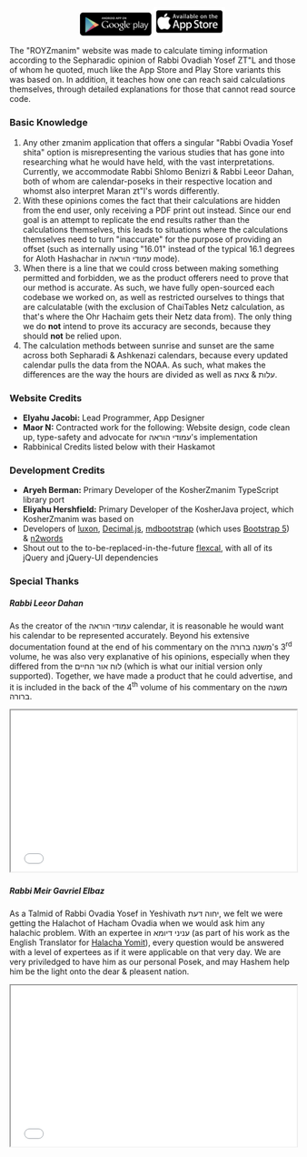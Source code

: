 <section style="text-align: center;">
    <a href="https://play.google.com/store/apps/details?id=com.EJ.ROvadiahYosefCalendar"><img src="/assets/images/google-play-store-8-1-73-apk.png" style="width: 25%;"></a>
    <a href="https://apps.apple.com/app/rabbi-ovadiah-yosef-calendar/id6448838987"><img src="/assets/images/app-store.png" style="width: 25%;"></a>
</section>

The "ROYZmanim" website was made to calculate timing information according to the Sepharadic opinion of Rabbi Ovadiah Yosef ZT"L and those of whom he quoted, much like the App Store and Play Store variants this was based on. In addition, it teaches how one can reach said calculations themselves, through detailed explanations for those that cannot read source code.

### Basic Knowledge

1. Any other zmanim application that offers a singular "Rabbi Ovadia Yosef shita" option is misrepresenting the various studies that has gone into researching what he would have held, with the vast interpretations. Currently, we accommodate Rabbi Shlomo Benizri & Rabbi Leeor Dahan, both of whom are calendar-poseks in their respective location and whomst also interpret Maran zt"l's words differently.
2. With these opinions comes the fact that their calculations are hidden from the end user, only receiving a PDF print out instead. Since our end goal is an attempt to replicate the end results rather than the calculations themselves, this leads to situations where the calculations themselves need to turn "inaccurate" for the purpose of providing an offset (such as internally using "16.01" instead of the typical 16.1 degrees for Aloth Hashachar in עמודי הוראה mode).
3. When there is a line that we could cross between making something permitted and forbidden, we as the product offerers need to prove that our method is accurate. As such, we have fully open-sourced each codebase we worked on, as well as restricted ourselves to things that are calculatable (with the exclusion of ChaiTables Netz calculation, as that's where the Ohr Hachaim gets their Netz data from). The only thing we do **not** intend to prove its accuracy are seconds, because they should **not** be relied upon.
4. The calculation methods between sunrise and sunset are the same across both Sepharadi & Ashkenazi calendars, because every updated calendar pulls the data from the NOAA. As such, what makes the differences are the way the hours are divided as well as עלות & צאת.

### Website Credits

- **Elyahu Jacobi:** Lead Programmer, App Designer
- **Maor N:** Contracted work for the following: Website design, code clean up, type-safety and advocate for עמודי הוראה's implementation
- Rabbinical Credits listed below with their Haskamot

### Development Credits

- **Aryeh Berman:** Primary Developer of the KosherZmanim TypeScript library port
- **Eliyahu Hershfield:** Primary Developer of the KosherJava project, which KosherZmanim was based on
- Developers of [luxon](https://moment.github.io/luxon/#/), [Decimal.js](https://mikemcl.github.io/decimal.js/), [mdbootstrap](https://mdbootstrap.com/) (which uses [Bootstrap 5](https://getbootstrap.com/)) & [n2words](https://github.com/forzagreen/n2words)
- Shout out to the to-be-replaced-in-the-future [flexcal](https://github.com/dwachss/flexcal), with all of its jQuery and jQuery-UI dependencies

### Special Thanks

##### Rabbi Leeor Dahan

As the creator of the עמודי הוראה calendar, it is reasonable he would want his calendar to be represented accurately. Beyond his extensive documentation found at the end of his commentary on the משנה ברורה's 3<sup>rd</sup> volume, he was also very explanative of his opinions, especially when they differed from the לוח אור החיים (which is what our initial version only supported). Together, we have made a product that he could advertise, and it is included in the back of the 4<sup>th</sup> volume of his commentary on the משנה ברורה.

<iframe src="/assets/הסכמה.pdf" allowfullscreen style="aspect-ratio: 16/9; width: 100%;"></iframe>

##### Rabbi Meir Gavriel Elbaz

As a Talmid of Rabbi Ovadia Yosef in Yeshivath יחוה דעת, we felt we were getting the Halachot of Hacham Ovadia when we would ask him any halachic problem. With an expertee in עניני דיומא (as part of his work as the English Translator for <a href="https://halachayomit.co.il/en/default.aspx">Halacha Yomit</a>), every question would be answered with a level of expertees as if it were applicable on that very day. We are very priviledged to have him as our personal Posek, and may Hashem help him be the light onto the dear & pleasent nation.

<iframe src="/assets/Haskamah.pdf" allowfullscreen style="aspect-ratio: 16/9; width: 100%;"></iframe>
